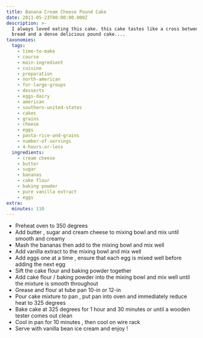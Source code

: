 ```yaml
---
title: Banana Cream Cheese Pound Cake
date: 2011-05-23T00:00:00.000Z
description: >-
  I always loved eating this cake. this cake tastes like a cross between banana
  bread and a dense delicious pound cake....
taxonomies:
  tags:
    - time-to-make
    - course
    - main-ingredient
    - cuisine
    - preparation
    - north-american
    - for-large-groups
    - desserts
    - eggs-dairy
    - american
    - southern-united-states
    - cakes
    - grains
    - cheese
    - eggs
    - pasta-rice-and-grains
    - number-of-servings
    - 4-hours-or-less
  ingredients:
    - cream cheese
    - butter
    - sugar
    - bananas
    - cake flour
    - baking powder
    - pure vanilla extract
    - eggs
extra:
  minutes: 110
---
```

 - Preheat oven to 350 degrees
 - Add butter , sugar and cream cheese to mixing bowl and mix until smooth and creamy
 - Mash the bananas then add to the mixing bowl and mix well
 - Add vanilla extract to the mixing bowl and mix well
 - Add eggs one at a time , ensure that each egg is mixed well before adding the next egg
 - Sift the cake flour and baking powder together
 - Add cake flour / baking powder into the mixing bowl and mix well until the mixture is smooth throughout
 - Grease and flour at tube pan 10-in or 12-in
 - Pour cake mixture to pan , put pan into oven and immediately reduce heat to 325 degrees
 - Bake cake at 325 degrees for 1 hour and 30 minutes or until a wooden tester comes out clean
 - Cool in pan for 10 minutes , then cool on wire rack
 - Serve with vanilla bean ice cream and enjoy !
